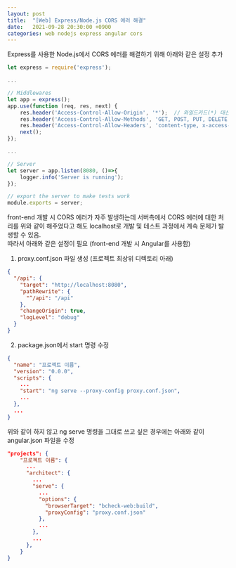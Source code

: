 ```yaml
---
layout: post
title:  "[Web] Express/Node.js CORS 에러 해결"
date:   2021-09-28 20:30:00 +0900
categories: web nodejs express angular cors
---
```


Express를 사용한 Node.js에서 CORS 에러를 해결하기 위해 아래와 같은 설정 추가
```javascript
let express = require('express');

...

// Middlewares
let app = express();
app.use(function (req, res, next) {
    res.header('Access-Control-Allow-Origin', '*');  // 와일드카드(*) 대신 실제 도메인 지정
    res.header('Access-Control-Allow-Methods', 'GET, POST, PUT, DELETE');
    res.header('Access-Control-Allow-Headers', 'content-type, x-access-token'); //1
    next();
});

...

// Server
let server = app.listen(8080, ()=>{
    logger.info('Server is running');
});

// export the server to make tests work
module.exports = server;
```

front-end 개발 시 CORS 에러가 자주 발생하는데 서버측에서 CORS 에러에 대한 처리를 위와 같이 해주었다고 해도 localhost로 개발 및 테스트 과정에서 계속 문제가 발생할 수 있음.     
따라서 아래와 같은 설정이 필요 (front-end 개발 시 Angular를 사용함)
1. proxy.conf.json 파일 생성 (프로젝트 최상위 디렉토리 아래)
```json
{
  "/api": {
    "target": "http://localhost:8080",
    "pathRewrite": {
      "^/api": "/api"
    },
    "changeOrigin": true,
    "logLevel": "debug"
  }
}
```
2. package.json에서 start 명령 수정
```json
{
  "name": "프로젝트 이름",
  "version": "0.0.0",
  "scripts": {
    ...
    "start": "ng serve --proxy-config proxy.conf.json",
    ...
  },
  ...
}
```
위와 같이 하지 않고 ng serve 명령을 그대로 쓰고 싶은 경우에는 아래와 같이 angular.json 파일을 수정
```json
"projects": {
    "프로젝트 이름": {
      ...
      "architect": {
        ...
        "serve": {
          ...
          "options": {
            "browserTarget": "bcheck-web:build",
            "proxyConfig": "proxy.conf.json"
          },
          ...
        },
        ...
      },
    }
}
```
